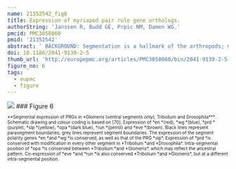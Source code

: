 ```yaml
---
name: 21352542_fig6
title: Expression of myriapod pair rule gene orthologs.
authorString: 'Janssen R, Budd GE, Prpic NM, Damen WG.'
pmcid: PMC3058060
pmid: '21352542'
abstract: ' BACKGROUND: Segmentation is a hallmark of the arthropods; most knowledge about the molecular basis of arthropod segmentation comes from work on the fly Drosophila melanogaster. In this species a hierarchic cascade of segmentation genes subdivides the blastoderm stepwise into single segment wide regions. However, segmentation in the fly is a derived feature since all segments form virtually simultaneously. Conversely, in the vast majority of arthropods the posterior segments form one at a time from a posterior pre-segmental zone. The pair rule genes (PRGs) comprise an important level of the Drosophila segmentation gene cascade and are indeed the first genes that are expressed in typical transverse stripes in the early embryo. Information on expression and function of PRGs outside the insects, however, is scarce. RESULTS: Here we present the expression of the pair rule gene orthologs in the pill millipede Glomeris marginata (Myriapoda: Diplopoda). We find evidence that these genes are involved in segmentation and that components of the hierarchic interaction of the gene network as found in insects may be conserved. We further provide evidence that segments are formed in a single-segment periodicity rather than in pairs of two like in another myriapod, the centipede Strigamia maritima. Finally we show that decoupling of dorsal and ventral segmentation in Glomeris appears already at the level of the PRGs. CONCLUSIONS: Although the pair rule gene network is partially conserved among insects and myriapods, some aspects of PRG interaction are, as suggested by expression pattern analysis, convergent, even within the Myriapoda. Conserved expression patterns of PRGs in insects and myriapods, however, may represent ancestral features involved in segmenting the arthropod ancestor.'
doi: 10.1186/2041-9139-2-5
thumb_url: 'http://europepmc.org/articles/PMC3058060/bin/2041-9139-2-5-6.gif'
figure_no: 6
tags:
  - eupmc
  - figure
---
```

<img src='http://europepmc.org/articles/PMC3058060/bin/2041-9139-2-5-6.jpg' style='max-height: 300px'>
### Figure 6
<p style='font-size: 10px;'>**Segmental expression of PRGs in *Glomeris (ventral segments only), Tribolium and Drosophila***. Schematic drawing and colour coding is based on [<xref ref-type="bibr" rid="B70">70</xref>]. Expression of *en *(red), *wg *(blue), *prd *(purple), *slp *(yellow), *opa *(dark blue), *run *(petrol) and *eve *(brown). Black lines represent parasegment boundaries; grey lines represent segment boundaries. The expression of the segment polarity genes *en *and *wg *is conserved, as well as that of the PRG *slp*. Expression of *prd *is conserved with modification in every other segment in *Tribolium *and *Drosophila*. Intra-segmental position of *opa *is conserved between *Tribolium *and *Glomeris*, which may reflect the ancestral pattern. Co-expression of *eve *and *run *is also conserved *Tribolium *and *Glomeris*, but at a different intra-segmental position.</p>